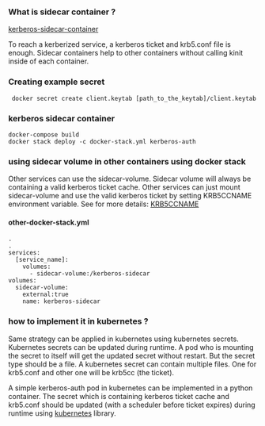 ### What is sidecar container ?
[kerberos-sidecar-container](https://www.openshift.com/blog/kerberos-sidecar-container)

To reach a kerberized service, a kerberos ticket and krb5.conf file is enough. 
Sidecar containers help to other containers without calling kinit inside of each container.


### Creating example secret
``` docker secret create client.keytab [path_to_the_keytab]/client.keytab```

### kerberos sidecar container

```
docker-compose build
docker stack deploy -c docker-stack.yml kerberos-auth
```
### using sidecar volume in other containers using docker stack

Other services can use the sidecar-volume. Sidecar volume will always be containing a valid kerberos ticket cache.
Other services can just mount sidecar-volume and use the valid kerberos ticket by setting KRB5CCNAME environment variable.
See for more details: [KRB5CCNAME](https://web.mit.edu/kerberos/krb5-1.12/doc/basic/ccache_def.html)

#### other-docker-stack.yml
```
.
.
services:
  [service_name]:
    volumes:
      - sidecar-volume:/kerberos-sidecar
volumes:
  sidecar-volume:
    external:true
    name: kerberos-sidecar
```

### how to implement it in kubernetes ?
Same strategy can be applied in kubernetes using kubernetes secrets. Kubernetes secrets can be updated during runtime. A pod who is mounting the secret to itself will get the updated secret without restart. But the secret type should be a file. A kubernetes secret can contain multiple files. One for krb5.conf and other one will be krb5cc (the ticket).

A simple kerberos-auth pod in kubernetes can be implemented in a python container. The secret which is containing kerberos ticket cache and krb5.conf should be updated (with a scheduler before ticket expires) during runtime using [kubernetes](https://pypi.org/project/kubernetes/) library.
